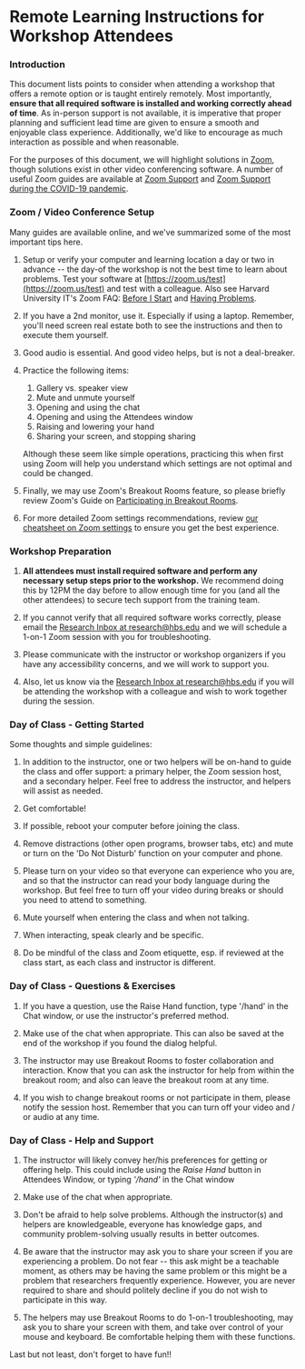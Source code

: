 # Remote Learning Instructions for Workshop Attendees

### Introduction

This document lists points to consider when attending a workshop that offers a remote option
or is taught entirely remotely. Most importantly, **ensure that all required software is
installed and working correctly ahead of time**. As in-person support is not available, it is
imperative that proper planning and sufficient lead time are given to ensure a smooth and
enjoyable class experience. Additionally, we&#39;d like to encourage as much interaction as
possible and when reasonable.

For the purposes of this document, we will highlight solutions in [Zoom](http://zoom.us/),
though solutions exist in other video conferencing software. A number of useful Zoom guides
are available at [Zoom Support](https://support.zoom.us/) and 
[Zoom Support during the COVID-19 pandemic](https://zoom.us/docs/en-us/covid19.html).

### Zoom / Video Conference Setup

Many guides are available online, and we've summarized some of the most important tips here.

1. Setup or verify your computer and learning location a day or two in advance -- the 
   day-of the workshop is not the best time to learn about problems. Test your
   software at [https://zoom.us/test](https://zoom.us/test) and test with a colleague.
   Also see Harvard University IT's Zoom FAQ: [Before I Start](https://huit.harvard.edu/frequently-asked-questions#ui-accordion-2-panel-0) 
   and [Having Problems](https://huit.harvard.edu/frequently-asked-questions#ui-accordion-2-header-2).  

1. If you have a 2nd monitor, use it. Especially if using a laptop. Remember, you'll need
   screen real estate both to see the instructions and then to execute them yourself.

1. Good audio is essential. And good video helps, but is not a deal-breaker.

1. Practice the following items: 
   1. Gallery vs. speaker view
   1. Mute and unmute yourself
   1. Opening and using the chat
   1. Opening and using the Attendees window
   1. Raising and lowering your hand
   1. Sharing your screen, and stopping sharing
   
    Although these seem like simple operations, practicing this when first using Zoom will help
    you understand which settings are not optimal and could be changed.

1. Finally, we may use Zoom's Breakout Rooms feature, so please briefly review Zoom's Guide on 
[Participating in Breakout Rooms](https://support.zoom.us/hc/en-us/articles/115005769646-Participating-in-Breakout-Rooms).

1. For more detailed Zoom settings recommendations, review 
[our cheatsheet on Zoom settings](zoom_setings.md) to ensure you get the best experience.

### Workshop Preparation

1. **All attendees must install required software and perform any necessary setup
   steps prior to the workshop.** We recommend doing this by 12PM the day before to allow enough 
   time for you (and all the other attendees) to secure tech support from the training team.

1. If you cannot verify that all required software works correctly, please email the
   [Research Inbox at research@hbs.edu](mailto:research@hbs.edu?subject=Pre-workshop%20tech%20support) 
   and we will schedule a 1-on-1 Zoom session with you for troubleshooting.
 
1. Please communicate with the instructor or workshop organizers if you have any accessibility
   concerns, and we will work to support you.

1. Also, let us know via the [Research Inbox at research@hbs.edu](mailto:research@hbs.edu?subject=Workshop%20preferences) 
   if you will be attending the workshop with a colleague and wish to work together during the session.


### Day of Class - Getting Started

Some thoughts and simple guidelines:

1. In addition to the instructor, one or two helpers will be on-hand to guide the class and
   offer support: a primary helper, the Zoom session host, and a secondary helper. Feel free
   to address the instructor, and helpers will assist as needed.
   
1. Get comfortable!

1. If possible, reboot your computer before joining the class.

1. Remove distractions (other open programs, browser tabs, etc) and mute or turn on the 
   'Do Not Disturb' function on your computer and phone.

1. Please turn on your video so that everyone can experience who you are, and so that the
   instructor can read your body language during the workshop. But feel free to turn off
   your video during breaks or should you need to attend to something.

1. Mute yourself when entering the class and when not talking.

1. When interacting, speak clearly and be specific. 

1. Do be mindful of the class and Zoom etiquette, esp. if reviewed at the class start, as each
   class and instructor is different.

### Day of Class - Questions &amp; Exercises

1. If you have a question, use the Raise Hand function, type '/hand' in the Chat window, 
   or use the instructor's preferred method.

1. Make use of the chat when appropriate. This can also be saved at the end of the workshop if
   you found the dialog helpful.

1. The instructor may use Breakout Rooms to foster collaboration and interaction. Know that
   you can ask the instructor for help from within the breakout room; and also can leave 
   the breakout room at any time.

1. If you wish to change breakout rooms or not participate in them, please notify the session
   host. Remember that you can turn off your video and / or audio at any time.


### Day of Class - Help and Support


1. The instructor will likely convey her/his preferences for getting or offering help. This
   could include using the *Raise Hand* button in Attendees Window, or typing *'/hand'* in 
   the Chat window 

1. Make use of the chat when appropriate.

1. Don't be afraid to help solve problems. Although the instructor(s) and helpers are
   knowledgeable, everyone has knowledge gaps, and community problem-solving usually results
   in better outcomes.

1. Be aware that the instructor may ask you to share your screen if you are experiencing a
   problem. Do not fear -- this ask might be a teachable moment, as others may be having the
   same problem or this might be a problem that researchers frequently experience. However,
   you are never required to share and should politely decline if you do not wish to
   participate in this way.

1. The helpers may use Breakout Rooms to do 1-on-1 troubleshooting, may ask you to share your
   screen with them, and take over control of your mouse and keyboard. Be comfortable helping
   them with these functions.

Last but not least, don't forget to have fun!!
